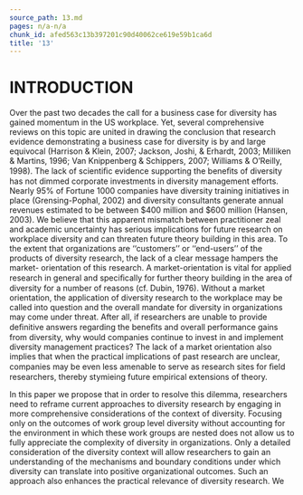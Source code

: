 ```yaml
---
source_path: 13.md
pages: n/a-n/a
chunk_id: afed563c13b397201c90d40062ce619e59b1ca6d
title: '13'
---
```

# INTRODUCTION

Over the past two decades the call for a business case for diversity has gained momentum in the US workplace. Yet, several comprehensive reviews on this topic are united in drawing the conclusion that research evidence demonstrating a business case for diversity is by and large equivocal (Harrison & Klein, 2007; Jackson, Joshi, & Erhardt, 2003; Milliken & Martins, 1996; Van Knippenberg & Schippers, 2007; Williams & O’Reilly, 1998). The lack of scientiﬁc evidence supporting the beneﬁts of diversity has not dimmed corporate investments in diversity management efforts. Nearly 95% of Fortune 1000 companies have diversity training initiatives in place (Grensing-Pophal, 2002) and diversity consultants generate annual revenues estimated to be between $400 million and $600 million (Hansen, 2003). We believe that this apparent mismatch between practitioner zeal and academic uncertainty has serious implications for future research on workplace diversity and can threaten future theory building in this area. To the extent that organizations are ‘‘customers’’ or ‘‘end-users’’ of the products of diversity research, the lack of a clear message hampers the market- orientation of this research. A market-orientation is vital for applied research in general and speciﬁcally for further theory building in the area of diversity for a number of reasons (cf. Dubin, 1976). Without a market orientation, the application of diversity research to the workplace may be called into question and the overall mandate for diversity in organizations may come under threat. After all, if researchers are unable to provide deﬁnitive answers regarding the beneﬁts and overall performance gains from diversity, why would companies continue to invest in and implement diversity management practices? The lack of a market orientation also implies that when the practical implications of past research are unclear, companies may be even less amenable to serve as research sites for ﬁeld researchers, thereby stymieing future empirical extensions of theory.

In this paper we propose that in order to resolve this dilemma, researchers need to reframe current approaches to diversity research by engaging in more comprehensive considerations of the context of diversity. Focusing only on the outcomes of work group level diversity without accounting for the environment in which these work groups are nested does not allow us to fully appreciate the complexity of diversity in organizations. Only a detailed consideration of the diversity context will allow researchers to gain an understanding of the mechanisms and boundary conditions under which diversity can translate into positive organizational outcomes. Such an approach also enhances the practical relevance of diversity research. We
